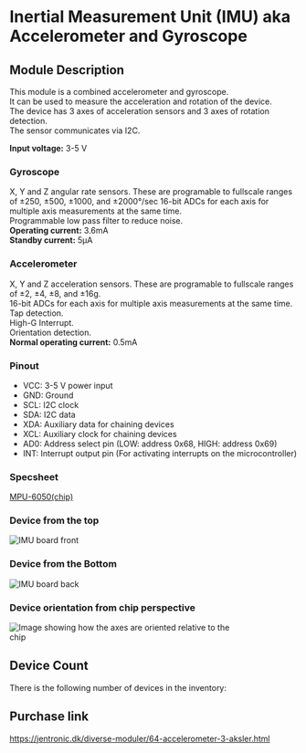 # Inertial Measurement Unit (IMU) aka Accelerometer and Gyroscope

## Module Description
This module is a combined accelerometer and gyroscope.\
It can be used to measure the acceleration and rotation of the device.\
The device has 3 axes of acceleration sensors and 3 axes of rotation detection.\
The sensor communicates via I2C.

**Input voltage:** 3-5 V

### Gyroscope
X, Y and Z angular rate sensors. These are programable to fullscale ranges of ±250, ±500, ±1000, and ±2000°/sec
16-bit ADCs for each axis for multiple axis measurements at the same time.\
Programmable low pass filter to reduce noise.\
**Operating current:** 3.6mA\
**Standby current:** 5μA

### Accelerometer
X, Y and Z acceleration sensors. These are programable to fullscale ranges of ±2, ±4, ±8, and ±16g.\
16-bit ADCs for each axis for multiple axis measurements at the same time.\
Tap detection.\
High-G Interrupt.\
Orientation detection.\
**Normal operating current:** 0.5mA

### Pinout
 - VCC: 3-5 V power input
 - GND: Ground
 - SCL: I2C clock
 - SDA: I2C data
 - XDA: Auxiliary data for chaining devices
 - XCL: Auxiliary clock for chaining devices
 - AD0: Address select pin (LOW: address 0x68, HIGH: address 0x69)
 - INT: Interrupt output pin (For activating interrupts on the microcontroller)

### Specsheet
[MPU-6050(chip)](../specsheets/mpu-6000-datasheet.pdf)


### Device from the top
<img src="../pictures/accelerometer-and-gyroscope-1.png" alt="IMU board front" title="IMU board front" style="max-width: 400px">

### Device from the Bottom
<img src="../pictures/accelerometer-and-gyroscope-2.png" alt="IMU board back" title="IMU board back" style="max-width: 400px">

### Device orientation from chip perspective
<img src="../pictures/accelerometer-and-gyroscope-3.png" alt="Image showing how the axes are oriented relative to the chip" title="IMU orientation" style="max-width: 400px">

## Device Count
There is the following number of devices in the inventory: <Number of devices in storage>

## Purchase link
https://jentronic.dk/diverse-moduler/64-accelerometer-3-aksler.html